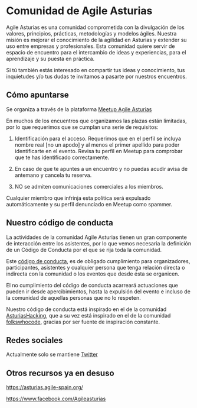 # Comunidad de Agile Asturias

Agile Asturias es una comunidad comprometida con la divulgación de los valores, principios, prácticas, metodologías y modelos ágiles.
Nuestra misión es mejorar el conocimiento de la agilidad en Asturias y extender su uso entre empresas y profesionales.
Esta comunidad quiere servir de espacio de encuentro para el intercambio de ideas y experiencias, para el aprendizaje y su puesta en práctica.

Si tú también estás interesado en compartir tus ideas y conocimiento, tus inquietudes y/o tus dudas te invitamos a pasarte por nuestros encuentros.


## Cómo apuntarse

Se organiza a través de la plataforma [Meetup Agile Asturias](https://www.meetup.com/es-ES/agile-asturias/)

En muchos de los encuentros que organizamos las plazas están limitadas, por lo que requerimos que se cumplan una serie de requisitos:

1. Identificación para el acceso. Requerimos que en el perfil se incluya nombre real [no un apodo] y al menos el primer apellido para poder identificarte en el evento. Revisa tu perfil en Meetup para comprobar que te has identificado correctamente.

2. En caso de que te apuntes a un encuentro y no puedas acudir avisa de antemano y cancela tu reserva.

3. NO se admiten comunicaciones comerciales a los miembros.

Cualquier miembro que infrinja esta política será expulsado automáticamente y su perfil denunciado en Meetup como spammer.


## Nuestro código de conducta

La actividades de la comunidad Agile Asturias tienen un gran componente de interacción entre los asistentes, por lo que vemos necesaria la definición de un Código de Conducta por el que se rija toda la comunidad.

Este [código de conducta](https://github.com/agile-asturias/core/blob/master/coc/CODE_OF_CONDUCT.md), es de obligado cumplimiento para organizadores, participantes, asistentes y cualquier persona que tenga relación directa o indirecta con la comunidad o los eventos que desde ésta se organicen.

El no cumplimiento del código de conducta acarreará actuaciones que pueden ir desde apercibimientos, hasta la expulsión del evento e incluso de la comunidad de aquellas personas que no lo respeten.

Nuestro código de conducta está inspirado en el de la comunidad [AsturiasHacking](https://github.com/asturiashacking), que a su vez está inspirado en el de la comunidad [folkswhocode](https://github.com/folkswhocode), gracias por ser fuente de inspiración constante.

## Redes sociales

Actualmente solo se mantiene [Twitter](https://twitter.com/agileasturias)

## Otros recursos ya en desuso

https://asturias.agile-spain.org/

https://www.facebook.com/Agileasturias
